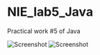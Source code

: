 # NIE_lab5_Java

Practical work #5 of Java

![Screenshot](Screenshot_1.jpg)
![Screenshot](Screenshot_3.jpg)
